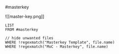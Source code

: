 #masterkey

![[master-key.png]]

```dataview
LIST 
FROM #masterkey 

// hide unwanted files
WHERE !regexmatch("Masterkey Template", file.name)
WHERE !regexmatch("MoC - Masterkey", file.name)
```
